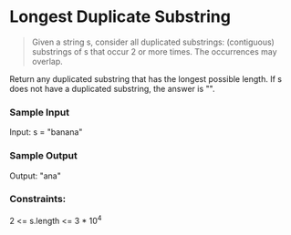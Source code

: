 #  Longest Duplicate Substring
> Given a string s, consider all duplicated substrings: (contiguous) substrings of s that occur 2 or more times. The occurrences may overlap.

Return any duplicated substring that has the longest possible length. If s does not have a duplicated substring, the answer is "".

### Sample Input
Input: s = "banana"

### Sample Output
Output: "ana"

### Constraints:

2 <= s.length <= 3 * 10<sup>4</sup>
